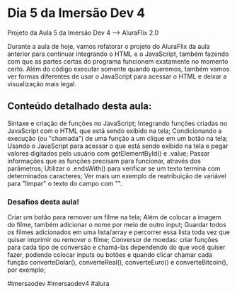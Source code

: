 # Dia 5 da Imersão Dev 4
Projeto da Aula 5 da Imersão Dev 4 --> AluraFlix 2.0

Durante a aula de hoje, vamos refatorar o projeto do AluraFlix da aula anterior para continuar integrando o HTML e o JavaScript, também fazendo com que as partes certas do programa funcionem exatamente no momento certo. Além do código executar somente quando queremos, também vamos ver formas diferentes de usar o JavaScript para acessar o HTML e deixar a visualização mais legal.

## Conteúdo detalhado desta aula:
Sintaxe e criação de funções no JavaScript;
Integrando funções criadas no JavaScript com o HTML que está sendo exibido na tela; 
Condicionando a execução (ou "chamada") de uma função a um clique em um botão na tela;
Usando o JavaScript para acessar o que está sendo exibido na tela e pegar valores digitados pelo usuário com getElementById() e .value;
Passar informações que as funções precisam para funcionar, através dos parâmetros;
Utilizar o .endsWith() para verificar se um texto termina com determinados caracteres;
Ver mais um exemplo de reatribuição de variável para "limpar" o texto do campo com "".

### Desafios desta aula!
Criar um botão para remover um filme na tela;
Além de colocar a imagem do filme, também adicionar o nome por meio de outro input;
Guardar todos os filmes adicionados em uma lista/array e percorrer essa lista toda vez que quiser imprimir ou remover o filme;
Conversor de moedas: criar funções para cada tipo de conversão e chamá-las dependendo do que você quiser fazer, podendo colocar inputs ou botões e quando clicar chamar cada função converteDolar(), converteReal(), converteEuro() e converteBitcoin(), por exemplo;

#imersaodev #imersaodev4 #alura
